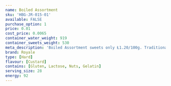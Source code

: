 ```yaml
---
name: Boiled Assortment
sku: 'HBG-JR-015-01'
available: FALSE
purchase_option: 1
price: 0.01
cost_price: 0.0065
container_water_weight: 919
container_sweets_weight: 530
meta_description: 'Boiled Assortment sweets only Ł1.20/100g. Traditional sweets and more at Humbugs Confectionery Store. Specialists in satisfying your sweet tooth!'
brand: Royale
type: [Hard]
flavour: [Custard]
contains: [Gluten, Lactose, Nuts, Gelatin]
serving_size: 28
energy: 92
---
```


